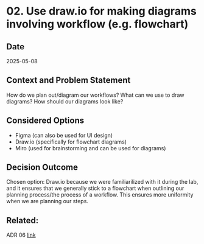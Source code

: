 # 02. Use draw.io for making diagrams involving workflow (e.g. flowchart)

## Date

2025-05-08

## Context and Problem Statement

How do we plan out/diagram our workflows?
What can we use to draw diagrams?
How should our diagrams look like?

## Considered Options

- Figma (can also be used for UI design)
- Draw.io (specifically for flowchart diagrams)
- Miro (used for brainstorming and can be used for diagrams)

## Decision Outcome

Chosen option: Draw.io because we were familiarilized with it during the lab, and it ensures that we generally stick to a flowchart when outlining our planning process/the process of a workflow. This ensures more uniformity when we are planning our steps.

## Related: 

ADR 06 [link](./adr-6.md)